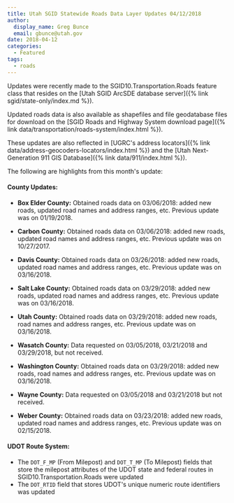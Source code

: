 ```yaml
---
title: Utah SGID Statewide Roads Data Layer Updates 04/12/2018
author:
  display_name: Greg Bunce
  email: gbunce@utah.gov
date: 2018-04-12
categories:
  - Featured
tags:
  - roads
---
```


Updates were recently made to the SGID10.Transportation.Roads feature class that resides on the [Utah SGID ArcSDE database server]({% link sgid/state-only/index.md %}).

Updated roads data is also available as shapefiles and file geodatabase files for download on the [SGID Roads and Highway System download page]({% link data/transportation/roads-system/index.html %}).

These updates are also reflected in [UGRC's address locators]({% link data/address-geocoders-locators/index.html %}) and the [Utah Next-Generation 911 GIS Database]({% link data/911/index.html %}).


The following are highlights from this month's update:

#### County Updates:

- **Box Elder County:** Obtained roads data on 03/06/2018: added new roads, updated road names and address ranges, etc. Previous update was on 01/19/2018.

- **Carbon County:** Obtained roads data on 03/06/2018: added new roads, updated road names and address ranges, etc. Previous update was on 10/27/2017.

- **Davis County:** Obtained roads data on 03/26/2018: added new roads, updated road names and address ranges, etc. Previous update was on 03/16/2018.

- **Salt Lake County:** Obtained roads data on 03/29/2018: added new roads, updated road names and address ranges, etc. Previous update was on 03/16/2018.

- **Utah County:** Obtained roads data on 03/29/2018: added new roads, road names and address ranges, etc. Previous update was on 03/16/2018.

- **Wasatch County:** Data requested on 03/05/2018, 03/21/2018 and 03/29/2018, but not received.

- **Washington County:** Obtained roads data on 03/29/2018: added new roads, road names and address ranges, etc. Previous update was on 03/16/2018.

- **Wayne County:** Data requested on 03/05/2018 and 03/21/2018 but not received.

- **Weber County:** Obtained roads data on 03/23/2018: added new roads, updated road names and address ranges, etc. Previous update was on 02/15/2018.

#### UDOT Route System:

- The `DOT_F_MP` (From Milepost) and `DOT_T_MP` (To Milepost) fields that store the milepost attributes of the UDOT state and federal routes in SGID10.Transportation.Roads were updated
- The `DOT_RTID` field that stores UDOT's unique numeric route identifiers was updated

